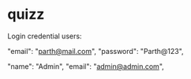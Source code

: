# quizz

Login credential users:

"email": "parth@mail.com",
"password": "Parth@123",

"name": "Admin",
"email": "admin@admin.com",
